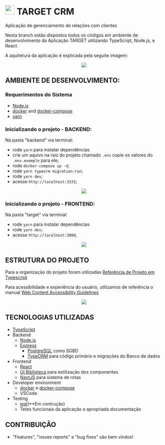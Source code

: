 # <img src="https://github.com/vinicius-hso/api-sem3-target-crm/blob/development/target/public/favicon.svg" width="30"/> TARGET CRM
Aplicação de gerenciamento de relações com clientes

Nesta branch estão dispostos todos os códigos em ambiente de desenvolvimento da Aplicação TARGET utilizando TypeScript, Node.js, e React.

A aquitetura da aplicação é explicada pela seguite imagem:
<p align="center">
 <img src="https://github.com/vinicius-hso/api-sem3-target-crm/blob/Sprint-1/Documentation/arquitetura-da-aplicação.jpeg"/></p>

## AMBIENTE DE DESENVOLVIMENTO:

### Requerimentos do Sistema
- [Node.js](https://nodejs.org/en/download/)
- [docker](https://www.docker.com) and [docker-compose](https://docs.docker.com/compose)
- [yarn](https://yarnpkg.com/en)

### Inicializando o projeto - BACKEND:

Na pasta "backend" via terminal:
  - rode `yarn` para instalar dependências
  - crie um aquivo na raiz do projeto chamado `.env` copie os valores do `.env.exemple` para ele;
  - rode `docker-compose up -d`;
  - rode `yarn typeorm migration:run`;
  - rode `yarn dev`;
  - acesse `http://localhost:3333`;

<p align="center">
 <img src="https://github.com/vinicius-hso/api-sem3-target-crm/blob/Sprint-1/Images/localhost_3333.png"/></p>

### Inicializando o projeto - FRONTEND:

Na pasta "target" via terminal:
  - rode `yarn` para instalar dependências
  - rode `yarn dev`;
  - acesse `http://localhost:3000`;
  
<p align="center">
 <img src="https://github.com/vinicius-hso/api-sem3-target-crm/blob/Sprint-1/Images/localhost_3000.png"/></p>

## ESTRUTURA DO PROJETO

Para a organização do projeto foram utilizadas [Referência de Projeto em Typescript](https://www.typescriptlang.org/docs/handbook/project-references.html)

Para acessibilidade e experiência do usuário, utilizamos de referência o manual [Web Content Accessibility Guidelines](https://www.w3.org/WAI/WCAG21/quickr)

<p align="center">
 <img src="https://github.com/vinicius-hso/api-sem3-target-crm/blob/Sprint-1/Images/Estrutura_development.png"/></p>
 

## TECNOLOGIAS UTILIZADAS
- [TypeScript](http://www.typescriptlang.org/)
- Backend
    - [Node.js](https://nodejs.org)
    - [Express](https://expressjs.com/)
       - [PostgreSQL](https://www.postgresql.org/) como SGBD
        - [TypeORM](http://typeorm.io) para código primário e migrações do Banco de dados
- Frontend
    - [React](https://reactjs.org/)
    - [UI Biblioteca](https://material-ui.com/pt/) para estilização dos componentes
    - [NextJS](https://nextjs.org) para sistema de rotas
- Developer environment
    - [docker](https://www.docker.com/) e [docker-compose](https://docs.docker.com/compose)
    - VSCode
- Testing
    - [jest](https://jestjs.io)(**Em contrução)
    - Tetes funcionais da aplicação e apropriada documentação

## CONTRIBUIÇÃO

- "Features", "issues reports" e "bug fixes" são bem vindos!
